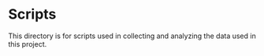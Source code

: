 # Scripts

This directory is for scripts used in collecting and analyzing the data used
in this project.

